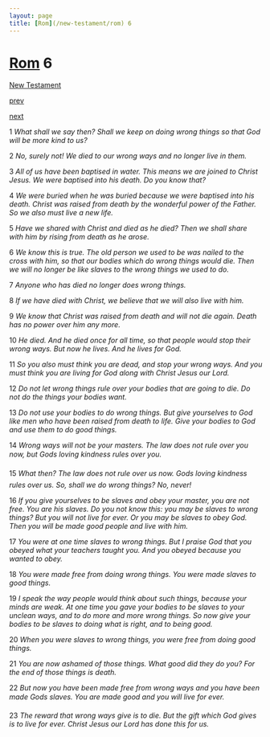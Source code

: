 ```yaml
---
layout: page
title: [Rom](/new-testament/rom) 6
---
```


# [Rom](/new-testament/rom) 6

[New Testament](/new-testament)


[prev](/new-testament/rom/rom-5.html)


[next](/new-testament/rom/rom-7.html)

1 _What shall we say then? Shall we keep on doing wrong things so that God will be more kind to us?_

2 _No, surely not! We died to our wrong ways and no longer live in them._

3 _All of us have been baptised in water. This means we are joined to Christ Jesus. We were baptised into his death. Do you know that?_

4 _We were buried when he was buried because we were baptised into his death. Christ was raised from death by the wonderful power of the Father. So we also must live a new life._

5 _Have we shared with Christ and died as he died? Then we shall share with him by rising from death as he arose._

6 _We know this is true. The old person we used to be was nailed to the cross with him, so that our bodies which do wrong things would die. Then we will no longer be like slaves to the wrong things we used to do._

7 _Anyone who has died no longer does wrong things._

8 _If we have died with Christ, we believe that we will also live with him._

9 _We know that Christ was raised from death and will not die again. Death has no power over him any more._

10 _He died. And he died once for all time, so that people would stop their wrong ways. But now he lives. And he lives for God._

11 _So you also must think you are dead, and stop your wrong ways. And you must think you are living for God along with Christ Jesus our Lord._

12 _Do not let wrong things rule over your bodies that are going to die. Do not do the things your bodies want._

13 _Do not use your bodies to do wrong things. But give yourselves to God like men who have been raised from death to life. Give your bodies to God and use them to do good things._

14 _Wrong ways will not be your masters. The law does not rule over you now, but Gods loving kindness rules over you._

15 _What then? The law does not rule over us now. Gods loving kindness rules over us. So,  shall we do wrong things? No, never!_

16 _If you give yourselves to be slaves and obey your master, you are not free. You are his slaves. Do you not know this: you may be slaves to wrong things? But you will not live for ever. Or you may be slaves to obey God. Then you will be made good people and live with him._

17 _You were at one time slaves to wrong things. But I praise God that you obeyed what your teachers taught you. And you obeyed because you wanted to obey._

18 _You were made free from doing wrong things. You were made slaves to good things._

19 _I speak the way people would think about such things, because your minds are weak. At one time you gave your bodies to be slaves to your unclean ways, and to do more and more wrong things. So now give your bodies to be slaves to doing what is right, and to being good._

20 _When you were slaves to wrong things, you were free from doing good things._

21 _You are now ashamed of those things. What good did they do you? For the end of those things is death._

22 _But now you have been made free from wrong ways and you have been made Gods slaves. You are made good and you will live for ever._

23 _The reward that wrong ways give is to die. But the gift which God gives is to live for ever.  Christ Jesus our Lord has done this for us._

